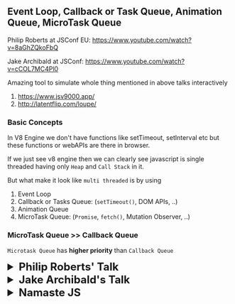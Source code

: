 ## Event Loop, Callback or Task Queue, Animation Queue, MicroTask Queue

Philip Roberts at JSConf EU: https://www.youtube.com/watch?v=8aGhZQkoFbQ

Jake Archibald at JSConf: https://www.youtube.com/watch?v=cCOL7MC4Pl0

Amazing tool to simulate whole thing mentioned in above talks
interactively 
1. https://www.jsv9000.app/
2. http://latentflip.com/loupe/

### Basic Concepts

In V8 Engine we don't have functions like setTimeout, setInterval etc but these 
functions or webAPIs are there in browser.

If we just see v8 engine then we can clearly see javascript is single threaded 
having only `Heap` and `Call Stack` in it.

But what make it look like `multi threaded` is by using 
1. Event Loop
2. Callback or Tasks Queue: (`setTimeout()`, DOM APIs, ..)
3. Animation Queue
4. MicroTask Queue: (`Promise`, `fetch()`, Mutation Observer, ..)

### MicroTask Queue >> Callback Queue

`Microtask Queue` has **higher priority** than `Callback Queue`

<details >
 <summary style="font-size: x-large; font-weight: bold">Philip Roberts' Talk</summary>

He discussed about `Event Loop` and `Callback Queue` to explain this whole thing

![img_2.png](img_2.png)

![img_3.png](img_3.png)

### Call Stack
![img_4.png](img_4.png)
![img_5.png](img_5.png)


### Concurrency & Event Loop
Time Stamp:https://youtu.be/8aGhZQkoFbQ?si=VX6d-MAwBQK1gkFu&t=768

![img_6.png](img_6.png)
![img_7.png](img_7.png)
![img_8.png](img_8.png)
![img_9.png](img_9.png)

1. Using `setTimeout` 0 is to solve `Blocking Issue` by using this we
let any ajax, http request or setTimeout to finish under `webapis`
once they are done running we push it to `Callback Queue or Task Queue`
and `Event loop` push back to `Call Stack` once everything cleared from it.

    By this any `Asynchronous task` does not block Call Stack and we are able to 
    use thing on browser like click button or highlight text etc.

2. `setTimeout` is **not guarantee time of execution**, but it is a minimum time of
execution.

Running example: https://youtu.be/8aGhZQkoFbQ?si=wqVXk6cU2grRaD8_&t=1170

![img_10.png](img_10.png)

</details>

<details >
 <summary style="font-size: x-large; font-weight: bold">Jake Archibald's Talk</summary>

![img_11.png](img_11.png)

 We may feel user might see flash of `el` element since apply 
style 'none' after appending but it won't because of how Event Loop works

#### Main Thread
![img_12.png](img_12.png)

Here this main thread is V8 engine which has just one `Call Stack`

`Callback or Task Queue` is on **LEFT**

`Render Steps` is on **RIGHT**

In below diagrams
<details >
 <summary style="font-size: large; font-weight: bold">Callback or Task Queue</summary>

![img_13.png](img_13.png)
![img_14.png](img_14.png)
![img_15.png](img_15.png)

</details>

<br>

<details >
 <summary style="font-size: large; font-weight: bold">Render Steps</summary>

It involves
1. Style calculation: Looking at all CSS element and calculating what applies to each element
2. Layout: Render tree and figuring out where everything is on page
3. Painting: Creating pixel data, doing actual painting

![img_16.png](img_16.png)

<details >
 <summary style="font-size: medium; font-weight: bold">Example 1: `while (true);`</summary>

Once we click on `while (true);` button everything comes to stand still, we can't do anything
on browser
![img_17.png](img_17.png)

Since `main thread(Call Stack)` is busy doing above task so it will just queue up all other
task like button click, text highlight, cat gif animation  etc and will be able to push one by one
to Call Stack when it is completely empty.
![img_19.png](img_19.png)

![img_20.png](img_20.png)
Now we can understand why there will no flash of `el` since a code must run to its completion
before it can get back to render steps
</details>

<details >
 <summary style="font-size: medium; font-weight: bold">Example 2: `setTimeout loop`</summary>

![img_21.png](img_21.png)

![img_22.png](img_22.png)

![img_23.png](img_23.png)

Here we keep queueing up tasks and will be able to push one by one to Call Stack.
Therefore `Event Loop` is able to push `Render step task` like cat gif animation to `Callback Queue`.
Hence it is `Non blocking`.
![img_24.png](img_24.png)
</details>



</details>

<br>

<details >
 <summary style="font-size: large; font-weight: bold">`requestAnimationFrame`</summary>

![img_29.png](img_29.png)

![img_26.png](img_26.png)

![img_27.png](img_27.png)

![img_28.png](img_28.png)

Here `setTimeout` move faster than `requestAnimationFrame`

Many task can happen before browser goes to render step and update the display

Most commonly display refresh at 60 times per second(60 Hz).
Browser won't run render step if browser is in background as that will be waste of
resource.

![img_31.png](img_31.png)

`setTimeout(callback, 0)` is not exactly 0 ms it is around 4.7 ms.

<details >
 <summary style="font-size: small; font-weight: bold">Visualizing Timing</summary>
In below figure Green & Purple color represent Render step 

Yellow part are task queue

![img_32.png](img_32.png)
![img_34.png](img_34.png)
If we use setTimeout()[Task Queue] for animation, then it will happen randomly since
Task Queue is always prioritised than a Render step

![img_33.png](img_33.png)
But if we use `requestAnimationFrame` then it will happen always at the start
</details>

</details>

<br>

<details >
 <summary style="font-size: medium; font-weight: bold">Example: Animate Box 0-> 1000 -> 500</summary>

1.
![img_35.png](img_35.png)
Above code will not animate from 0 -> 1000 -> 500, since browser will just render 0 -> 500.
Since this is something ran to completion on Task Queue side and whatever was set, browser looks that
and render it on broswer during Render step

2. 
![img_36.png](img_36.png)
![img_37.png](img_37.png)
![img_38.png](img_38.png)

In above case also we didn't able to animate since both Task Queue and requestAnimationFrame happen
before it get painted on browser

3.
![img_39.png](img_39.png)

Using twice requestAnimationFrame help to animate properly

![img_40.png](img_40.png)
Till 2018 Edge & Safari put requestAnimationFrame after Styling & Painting

</details>

<br>

<details >
 <summary style="font-size: large; font-weight: bold">Micro Tasks</summary>

![img_50.png](img_50.png)

![img_41.png](img_41.png)
![img_42.png](img_42.png)
Above `promise` use microtask queue

![img_43.png](img_43.png)
![img_44.png](img_44.png)
In here also whole things hang after button click of `Microtask loop`


Visualizing how tasked are picked and completed in below cases

![img_45.png](img_45.png)

1. Callback or  Task Queue
![img_46.png](img_46.png)
One task is completed one at a time


2. Animation Callback(requestAnimationFrame)

![img_47.png](img_47.png)
All the item are completed till the completion and new once are just
stacked for second iteration

3. Micro Task Queue
![img_49.png](img_49.png)
All item plus newly added item are also completed.

</details>

<br>
<details >
 <summary style="font-size: large; font-weight: bold">Quiz</summary>



<details >
 <summary style="font-size: medium; font-weight: bold">Question-1</summary>

![img_51.png](img_51.png)
![img_52.png](img_52.png)

![img_53.png](img_53.png)
After running task we go to Micro Task Queue

![img_54.png](img_54.png)
![img_55.png](img_55.png)
Same thing done for Listener 2

</details>

<details >
 <summary style="font-size: medium; font-weight: bold">Question-2(Using script for button click)</summary>

![img_56.png](img_56.png)

![img_57.png](img_57.png)
![img_58.png](img_58.png)
![img_59.png](img_59.png)
Here since script haven't completed yet therefore we move to listener 2

![img_60.png](img_60.png)
![img_61.png](img_61.png)

Be careful while automating anything using script
</details>

Use above tool to better visualize above example
</details>

</details>

<details >
 <summary style="font-size: x-large; font-weight: bold">Namaste JS</summary>

![img_62.png](img_62.png)
![img_63.png](img_63.png)

Referred Video: https://youtu.be/8zKuNo4ay8E?si=HOCnXMoqEvLG-G8h

## JS Engine

![img_64.png](img_64.png)
![img_65.png](img_65.png)
![img_66.png](img_66.png)
![img_67.png](img_67.png)
Depending on the browser engine, the JS can use `Interpreter` or `Compiler`
![img_68.png](img_68.png)
</details>
